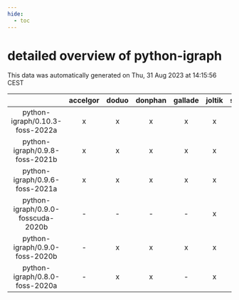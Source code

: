 ```yaml
---
hide:
  - toc
---
```


detailed overview of python-igraph
==================================


This data was automatically generated on Thu, 31 Aug 2023 at 14:15:56 CEST  

| |accelgor|doduo|donphan|gallade|joltik|skitty|swalot|victini|
| :---: | :---: | :---: | :---: | :---: | :---: | :---: | :---: | :---: |
|python-igraph/0.10.3-foss-2022a|x|x|x|x|x|x|x|x|
|python-igraph/0.9.8-foss-2021b|x|x|x|x|x|x|x|x|
|python-igraph/0.9.6-foss-2021a|x|x|x|x|x|x|x|x|
|python-igraph/0.9.0-fosscuda-2020b|-|-|-|-|x|-|-|-|
|python-igraph/0.9.0-foss-2020b|-|x|x|x|x|x|x|x|
|python-igraph/0.8.0-foss-2020a|-|x|x|-|x|x|x|x|
